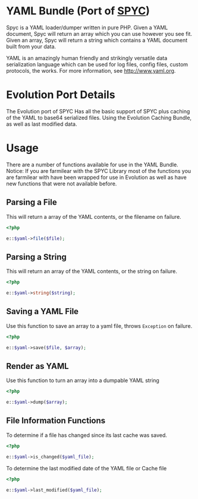 YAML Bundle (Port of [SPYC](http://code.google.com/p/spyc/))
==========================
Spyc is a YAML loader/dumper written in pure PHP. Given a YAML document, Spyc will return an array which you can use however you see fit. Given an array, Spyc will return a string which contains a YAML document built from your data.

YAML is an amazingly human friendly and strikingly versatile data serialization language which can be used for log files, config files, custom protocols, the works. For more information, see http://www.yaml.org.

Evolution Port Details
======================
The Evolution port of SPYC Has all the basic support of SPYC plus caching of the YAML to base64 serialized files. Using the Evolution Caching Bundle, as well as last modified data.

Usage
=====
There are a number of functions available for use in the YAML Bundle. Notice: If you are farmilear with the SPYC Library most of the functions you are farmilear with have been wrapped for use in Evolution as well as have new functions that were not available before.

## Parsing a File

This will return a array of the YAML contents, or the filename on failure.

```php
<?php

e::$yaml->file($file);
```

## Parsing a String

This will return an array of the YAML contents, or the string on failure.

```php
<?php

e::$yaml->string($string);
```

## Saving a YAML File

Use this function to save an array to a yaml file, throws `Exception` on failure.

```php
<?php

e::$yaml->save($file, $array);
```

## Render as YAML

Use this function to turn an array into a dumpable YAML string

```php
<?php

e::$yaml->dump($array);
```

## File Information Functions

To determine if a file has changed since its last cache was saved.

```php
<?php

e::$yaml->is_changed($yaml_file);
```

To determine the last modified date of the YAML file or Cache file

```php
<?php

e::$yaml->last_modified($yaml_file);
```
